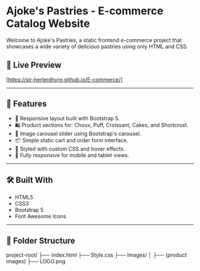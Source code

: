 # Ajoke's Pastries - E-commerce Catalog Website

Welcome to Ajoke's Pastries, a static frontend e-commerce project that showcases a wide variety of delicious pastries using only HTML and CSS.

## 🧁 Live Preview

[https://sir-herlerdhyre.github.io/E-commerce/]

---


## 🚀 Features

- 🍰 Responsive layout built with Bootstrap 5.
- 🛍️ Product sections for: Choux, Puff, Croissant, Cakes, and Shortcrust.
- 📸 Image carousel slider using Bootstrap's carousel.
- 📦 Simple static cart and order form interface.
- 🎨 Styled with custom CSS and hover effects.
- 📱 Fully responsive for mobile and tablet views.

---

## 🛠️ Built With

- HTML5
- CSS3
- Bootstrap 5
- Font Awesome Icons

---

## 📂 Folder Structure

project-root/
├── index.html
├── Style.css
├── Images/
│ ├── (product images)
├── LOGO.png
